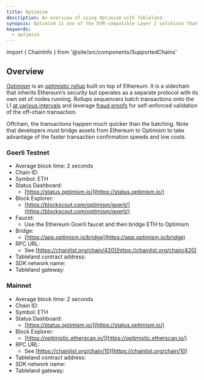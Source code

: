 ```yaml
---
title: Optimism
description: An overview of using Optimism with Tableland.
synopsis: Optimism is one of the EVM-compatible Layer 2 solutions that Tableland currently supports. Check out the overview of what this network is and relevant information when using it.
keywords:
  - optimism
---
```


import { ChainInfo } from '@site/src/components/SupportedChains'

## Overview

[Optimism](https://www.optimism.io/about) is an [optimistic rollup](https://ethereum.org/en/developers/docs/scaling/optimistic-rollups/) built on top of Ethereum. It is a sidechain that inherits Ethereum’s security but operates as a separate protocol with its own set of nodes running. Rollups sequencers batch transactions onto the L1 [at various intervals](https://optimistic.etherscan.io/batches) and leverage [fraud proofs](https://ethereum.org/en/glossary/#fraud-proof) for self-enforced validation of the off-chain transaction.

Offchain, the transactions happen much quicker than the batching. Note that developers must bridge assets from Ethereum to Optimism to take advantage of the faster transaction confirmation speeds and low costs.

### Goerli Testnet

- Average block time: 2 seconds
- Chain ID: <ChainInfo chain='optimism-goerli' info='chainId' />
- Symbol: ETH
- Status Dashboard:
  - [https://status.optimism.io/](https://status.optimism.io/)
- Block Explorer:
  - [https://blockscout.com/optimism/goerli/](https://blockscout.com/optimism/goerli/)
- Faucet:
  - Use the Ethereum Goerli faucet and then bridge ETH to Optimism
- Bridge:
  - [https://app.optimism.io/bridge](https://app.optimism.io/bridge)
- RPC URL:
  - See [https://chainlist.org/chain/420](https://chainlist.org/chain/420)
- Tableland contract address: <ChainInfo chain='optimism-goerli' info='contractAddress' />
- SDK network name: <ChainInfo chain='optimism-goerli' info='chainName' />
- Tableland gateway: <ChainInfo chain='optimism-goerli' info='baseUrl' />

### Mainnet

- Average block time: 2 seconds
- Chain ID: <ChainInfo chain='optimism' info='chainId' />
- Symbol: ETH
- Status Dashboard:
  - [https://status.optimism.io/](https://status.optimism.io/)
- Block Explorer:
  - [https://optimistic.etherscan.io/](https://optimistic.etherscan.io/)
- RPC URL:
  - See [https://chainlist.org/chain/10](https://chainlist.org/chain/10)
- Tableland contract address: <ChainInfo chain='optimism' info='contractAddress' />
- SDK network name: <ChainInfo chain='optimism' info='chainName' />
- Tableland gateway: <ChainInfo chain='optimism' info='baseUrl' />
